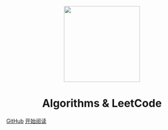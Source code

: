 <p align="center">
<img src="https://ss0.bdstatic.com/70cFvHSh_Q1YnxGkpoWK1HF6hhy/it/u=2481424715,2807309609&fm=26&gp=0.jpg" width="200" height="200"/>
</p>
<h1 align="center">Algorithms & LeetCode</h1>

[GitHub](https://github.com/yunxiaoli2017/coding-notebook)
[开始阅读](./docs/Intro.md)
